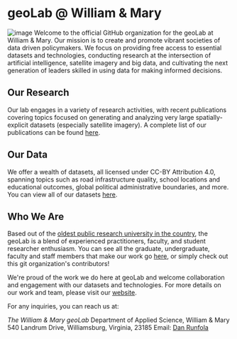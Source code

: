 # geoLab @ William & Mary
![image](https://user-images.githubusercontent.com/7882645/216724015-071055db-e635-418b-83a6-acbdde726c6c.png)
Welcome to the official GitHub organization for the geoLab at William & Mary. Our mission is to create and promote vibrant societies of data driven policymakers. We focus on providing free access to essential datasets and technologies, conducting research at the intersection of artificial intelligence, satellite imagery and big data, and cultivating the next generation of leaders skilled in using data for making informed decisions.

## Our Research

Our lab engages in a variety of research activities, with recent publications covering topics focused on generating and analyzing very large spatially-explicit datasets (especially satellite imagery). A complete list of our publications can be found [here](https://sites.google.com/view/wmgeolab/our-research).

## Our Data

We offer a wealth of datasets, all licensed under CC-BY Attribution 4.0, spanning topics such as road infrastructure quality, school locations and educational outcomes, global political administrative boundaries, and more.  You can view all of our datasets [here](https://sites.google.com/view/wmgeolab/our-data).

## Who We Are

Based out of the [oldest public research university in the country](https://www.wm.edu), the geoLab is a blend of experienced practitioners, faculty, and student researcher enthusiasm. You can see all the graduate, undergraduate, faculty and staff members that make our work go [here](https://sites.google.com/view/wmgeolab/who-we-are), or simply check out this git organization's contributors!

We're proud of the work we do here at geoLab and welcome collaboration and engagement with our datasets and technologies. For more details on our work and team, please visit our [website](https://sites.google.com/view/wmgeolab/).

For any inquiries, you can reach us at:

_The William & Mary geoLab_
Department of Applied Science, William & Mary
540 Landrum Drive, Williamsburg, Virginia, 23185
Email: [Dan Runfola](mailto:danr@wm.edu)

